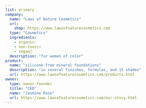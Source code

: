 ```yaml
---
list: primary
company:
  name: "Laws of Nature Cosmetics"
  url:
    shop: https://www.lawsofnaturecosmetics.com
  type: "Cosmetics"
  ingredients:
    - organic💧
    - non-toxic⭐️
    - vegan🌱
  description: "for women of color"
product:
  name: "silicone-free mineral foundations"
  description: "in several finishes, formulas, and 15 shades"
  url: https://www.lawsofnaturecosmetics.com/products.html
owner:
  type: owner-founder
  title: "CEO"
  name: "Jasmine Rose"
  url: https://www.lawsofnaturecosmetics.com/our-story.html
---
```

